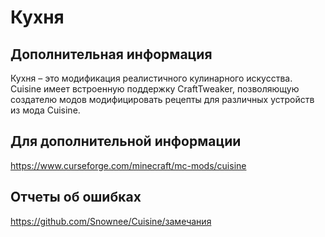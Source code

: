 # Кухня

## Дополнительная информация

Кухня – это модификация реалистичного кулинарного искусства. Cuisine имеет встроенную поддержку CraftTweaker, позволяющую создателю модов модифицировать рецепты для различных устройств из мода Cuisine.

## Для дополнительной информации

https://www.curseforge.com/minecraft/mc-mods/cuisine

## Отчеты об ошибках

https://github.com/Snownee/Cuisine/замечания